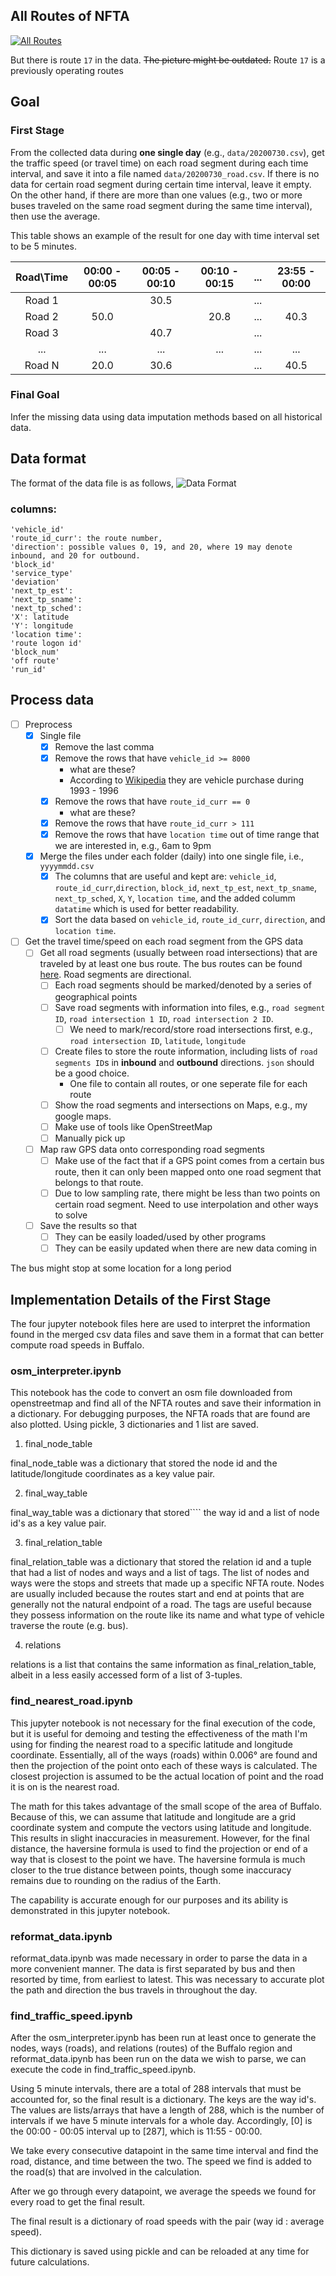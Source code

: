 
## All Routes of NFTA

[![All Routes](images/all_routes.jpg)](http://metro.nfta.com/)

But there is route `17` in the data. ~~The picture might be outdated.~~ Route `17` is a previously operating routes


## Goal

### First Stage
From the collected data during **one single day** (e.g., `data/20200730.csv`), get the traffic speed (or travel time) on each road segment during each time interval, and save it into a file named `data/20200730_road.csv`. If there is no data for certain road segment during certain time interval, leave it empty. On the other hand, if there are more than one values (e.g., two or more buses traveled on the same road segment during the same time interval), then use the average.

This table shows an example of the result for one day with time interval set to be 5 minutes.

| Road\Time   | 00:00 - 00:05 | 00:05 - 00:10  | 00:10 - 00:15 | ... | 23:55 - 00:00 |
| :---:       |    :----:   |     :---: | :---: | :---: | :---: |
| Road 1      |         | 30.5       |        | ... |
| Road 2      | 50.0      |        |    20.8   | ... | 40.3
| Road 3      |         |   40.7     |       | ... |
| ...         | ...        | ...         | ...    | ... | ...
| Road N      |    20.0     |   30.6     |     | ... | 40.5


### Final Goal

Infer the missing data using data imputation methods based on all historical data.


## Data format

The format of the data file is as follows,
![Data Format](images/Data_Feed.PNG)


### columns:

    'vehicle_id'
    'route_id_curr': the route number,
    'direction': possible values 0, 19, and 20, where 19 may denote inbound, and 20 for outbound.
    'block_id'
    'service_type'
    'deviation'
    'next_tp_est':
    'next_tp_sname':
    'next_tp_sched':
    'X': latitude
    'Y': longitude
    'location time':
    'route logon id'
    'block_num'
    'off route'
    'run_id'


## Process data

- [ ] Preprocess
  - [x] Single file
    - [x] Remove the last comma
    - [x] Remove the rows that have `vehicle_id >= 8000`
      - what are these?
      - According to [Wikipedia](https://en.wikipedia.org/wiki/NFTA_fleet#Buses) they are vehicle purchase during 1993 - 1996
    - [x] Remove the rows that have `route_id_curr == 0`
        - what are these?
    - [x] Remove the rows that have `route_id_curr > 111`
    - [x] Remove the rows that have `location time` out of time range that we are interested in, e.g., 6am to 9pm
  - [x] Merge the files under each folder (daily) into one single file, i.e., `yyyymmdd.csv`
    - [x] The columns that are useful and kept are: `vehicle_id`, `route_id_curr`,`direction`, `block_id`, `next_tp_est`, `next_tp_sname`, `next_tp_sched`, `X`, `Y`, `location time`, and the added columm `datatime` which is used for better readability.
    - [x] Sort the data based on `vehicle_id`, `route_id_curr`, `direction`, and `location time`.
- [ ] Get the travel time/speed on each road segment from the GPS data
  - [ ] Get all road segments (usually between road intersections) that are traveled by at least one bus route. The bus routes can be found [here](https://metro.nfta.com/). Road segments are directional.
    - [ ] Each road segments should be marked/denoted by a series of geographical points
    - [ ] Save road segments with information into files, e.g., `road segment ID`, `road intersection 1 ID`, `road intersection 2 ID`.
      - [ ] We need to mark/record/store road intersections first, e.g., `road intersection ID`, `latitude`, `longitude`
    - [ ] Create files to store the route information, including lists of `road segments ID`s in **inbound** and **outbound** directions. `json` should be a good choice.
      - One file to contain all routes, or one seperate file for each route
    - [ ] Show the road segments and intersections on Maps, e.g., my google maps.
    - [ ] Make use of tools like OpenStreetMap
    - [ ] Manually pick up
  - [ ] Map raw GPS data onto corresponding road segments
     - [ ] Make use of the fact that if a GPS point comes from a certain bus route, then it can only been mapped onto one road segment that belongs to that route.
     - [ ] Due to low sampling rate, there might be less than two points on certain road segment. Need to use interpolation and other ways to solve
  - [ ] Save the results so that
    - [ ] They can be easily loaded/used by other programs
    - [ ] They can be easily updated when there are new data coming in

The bus might stop at some location for a long period


## Implementation Details of the First Stage

The four jupyter notebook files here are used to interpret the information found in the merged csv data files and save them in a format that can better compute road speeds in Buffalo.

### osm_interpreter.ipynb

This notebook has the code to convert an osm file downloaded from openstreetmap and find all of the NFTA routes and save their information in a dictionary. For debugging purposes, the NFTA roads that are found are also plotted. Using pickle, 3 dictionaries and 1 list are saved.

1. final_node_table

final_node_table was a dictionary that stored the node id and the latitude/longitude coordinates as a key value pair.

2. final_way_table

final_way_table was a dictionary that stored```` the way id and a list of node id's as a key value pair.

3. final_relation_table

final_relation_table was a dictionary that stored the relation id and a tuple that had a list of nodes and ways and a list of tags. The list of nodes and ways were the stops and streets that made up a specific NFTA route. Nodes are usually included because the routes start and end at points that are generally not the natural endpoint of a road. The tags are useful because they possess information on the route like its name and what type of vehicle traverse the route (e.g. bus).

4. relations

relations is a list that contains the same information as final_relation_table, albeit in a less easily accessed form of a list of 3-tuples.

### find_nearest_road.ipynb

This jupyter notebook is not necessary for the final execution of the code, but it is useful for demoing and testing the effectiveness of the math I'm using for finding the nearest road to a specific latitude and longitude coordinate. Essentially, all of the ways (roads) within 0.006&deg; are found and then the projection of the point onto each of these ways is calculated. The closest projection is assumed to be the actual location of point and the road it is on is the nearest road.

The math for this takes advantage of the small scope of the area of Buffalo. Because of this, we can assume that latitude and longitude are a grid coordinate system and compute the vectors using latitude and longitude. This results in slight inaccuracies in measurement. However, for the final distance, the haversine formula is used to find the projection or end of a way that is closest to the point we have. The haversine formula is much closer to the true distance between points, though some inaccuracy remains due to rounding on the radius of the Earth.

The capability is accurate enough for our purposes and its ability is demonstrated in this jupyter notebook.

### reformat_data.ipynb

reformat_data.ipynb was made necessary in order to parse the data in a more convenient manner. The data is first separated by bus and then resorted by time, from earliest to latest. This was necessary to accurate plot the path and direction the bus travels in throughout the day.

### find_traffic_speed.ipynb

After the osm_interpreter.ipynb has been run at least once to generate the nodes, ways (roads), and relations (routes) of the Buffalo region and reformat_data.ipynb has been run on the data we wish to parse, we can execute the code in find_traffic_speed.ipynb.

Using 5 minute intervals, there are a total of 288 intervals that must be accounted for, so the final result is a dictionary. The keys are the way id's. The values are lists/arrays that have a length of 288, which is the number of intervals if we have 5 minute intervals for a whole day. Accordingly, [0] is the 00:00 - 00:05 interval up to [287], which is 11:55 - 00:00.

We take every consecutive datapoint in the same time interval and find the road, distance, and time between the two. The speed we find is added to the road(s) that are involved in the calculation.

After we go through every datapoint, we average the speeds we found for every road to get the final result.

The final result is a dictionary of road speeds with the pair (way id : average speed).

This dictionary is saved using pickle and can be reloaded at any time for future calculations.
